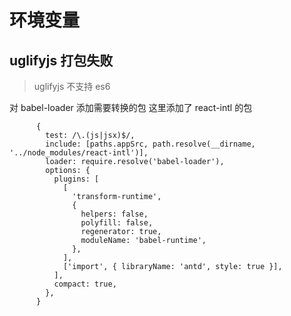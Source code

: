 # 环境变量

## uglifyjs 打包失败

> uglifyjs 不支持 es6

对 babel-loader 添加需要转换的包 这里添加了 react-intl 的包

```shell
      {
        test: /\.(js|jsx)$/,
        include: [paths.appSrc, path.resolve(__dirname, '../node_modules/react-intl')],
        loader: require.resolve('babel-loader'),
        options: {
          plugins: [
            [
              'transform-runtime',
              {
                helpers: false,
                polyfill: false,
                regenerator: true,
                moduleName: 'babel-runtime',
              },
            ],
            ['import', { libraryName: 'antd', style: true }],
          ],
          compact: true,
        },
      }
```
